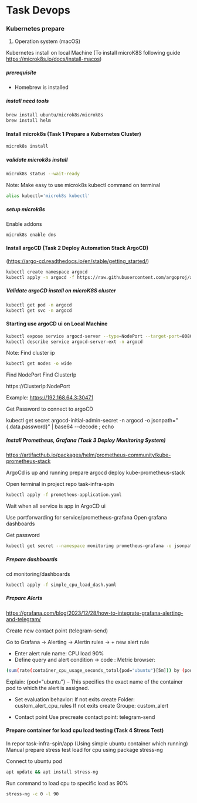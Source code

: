 # Task Devops

### Kubernetes prepare

1. Operation system (macOS)

Kubernetes install on local Machine (To install microK8S following guide https://microk8s.io/docs/install-macos)

##### prerequisite

 - Homebrew is installed

##### install need tools

```sh
brew install ubuntu/microk8s/microk8s
brew install helm
```

#### Install microk8s (Task 1 Prepare a Kubernetes Cluster)

```sh
microk8s install
```

##### validate microk8s install

```sh
microk8s status --wait-ready
```

Note: Make easy to use microk8s kubectl command  on terminal
```sh
alias kubectl='microk8s kubectl'
```

##### setup microk8s

Enable addons

```sh
microk8s enable dns
```

#### Install argoCD (Task 2 Deploy Automation Stack ArgoCD)
(https://argo-cd.readthedocs.io/en/stable/getting_started/)

```sh
kubectl create namespace argocd
kubectl apply -n argocd -f https://raw.githubusercontent.com/argoproj/argo-cd/stable/manifests/install.yaml
```

##### Validate argoCD install on microK8S cluster

```sh
kubectl get pod -n argocd
kubectl get svc -n argocd
```

#### Starting use argoCD ui on Local Machine

```sh
kubectl expose service argocd-server --type=NodePort --target-port=8080 --name=argocd-server-ext -n argocd
kubectl describe service argocd-server-ext -n argocd
```

Note: Find cluster ip
```sh
kubectl get nodes -o wide
```
Find NodePort
Find ClusterIp

https://ClusterIp:NodePort

Example:
https://192.168.64.3:30471

Get Password to connect to argoCD

kubectl get secret argocd-initial-admin-secret -n argocd -o jsonpath="{.data.password}" | base64 --decode ; echo


##### Install Prometheus, Grafana (Task 3 Deploy Monitoring System)

https://artifacthub.io/packages/helm/prometheus-community/kube-prometheus-stack

ArgoCd is up and running prepare argocd deploy kube-prometheus-stack

Open terminal in project repo task-infra-spin

```sh
kubectl apply -f prometheus-application.yaml
```

Wait when all service is app in ArgoCD ui

Use portforwarding for service/prometheus-grafana
Open grafana dashboards

Get password

```sh
kubectl get secret --namespace monitoring prometheus-grafana -o jsonpath="{.data.admin-password}" | base64 --decode ; echo
```
##### Prepare dashboards

cd monitoring/dashboards

```sh
kubectl apply -f simple_cpu_load_dash.yaml
```

##### Prepare Alerts

https://grafana.com/blog/2023/12/28/how-to-integrate-grafana-alerting-and-telegram/

Create new contact point (telegram-send)


Go to Grafana -> Alerting -> Alertin rules -> + new alert rule

- Enter alert rule name: 
  CPU load 90%
- Define query and alert condition -> code :
Metric browser: 
```sh
(sum(rate(container_cpu_usage_seconds_total{pod="ubuntu"}[5m])) by (pod)) * 100 > 90
```

Explain: {pod="ubuntu"} – This specifies the exact name of the container pod to which the alert is assigned.

- Set evaluation behavior: 
    If not exits create Folder: custom_alert_cpu_rules
    If not exits create Groupe: custom_alert

- Contact point 
    Use precreate contact point: telegram-send

#### Prepare container for load cpu load testing (Task 4 Stress Test)

In repor task-infra-spin/app (Using simple ubuntu container which running)
Manual prepare stress test load for cpu using package stress-ng

Connect to ubuntu pod 

```sh
apt update && apt install stress-ng
```

Run command to load cpu to specific load as 90%

```sh
stress-ng -c 0 -l 90
```
